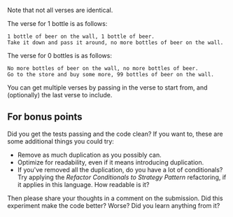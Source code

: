 Note that not all verses are identical.

The verse for 1 bottle is as follows:

```plain
1 bottle of beer on the wall, 1 bottle of beer.
Take it down and pass it around, no more bottles of beer on the wall.
```

The verse for 0 bottles is as follows:

```plain
No more bottles of beer on the wall, no more bottles of beer.
Go to the store and buy some more, 99 bottles of beer on the wall.
```

You can get multiple verses by passing in the verse to start from, and (optionally) the last verse to include.

## For bonus points

Did you get the tests passing and the code clean? If you want to, these are some additional things you could try:

* Remove as much duplication as you possibly can.
* Optimize for readability, even if it means introducing duplication.
* If you've removed all the duplication, do you have a lot of conditionals? Try applying the _Refactor Conditionals to Strategy Pattern_ refactoring, if it applies in this language. How readable is it?

Then please share your thoughts in a comment on the submission. Did this experiment make the code better? Worse? Did you learn anything from it?

